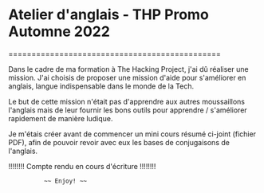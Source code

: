 # Atelier d'anglais - THP Promo Automne 2022
==============================================

Dans le cadre de ma formation à The Hacking Project, j'ai dû réaliser une mission. J'ai choisis de proposer une mission d'aide pour s'améliorer en anglais, langue indispensable dans le monde de la Tech. 

Le but de cette mission n'était pas d'apprendre aux autres moussaillons l'anglais mais de leur fournir les bons outils pour apprendre / s'améliorer rapidement de manière ludique. 

Je m'étais créer avant de commencer un mini cours résumé ci-joint (fichier PDF), afin de pouvoir revoir avec eux les bases de conjugaisons de l'anglais.


!!!!!!!! Compte rendu en cours d'écriture !!!!!!!!





              
              
              ~~ Enjoy! ~~
